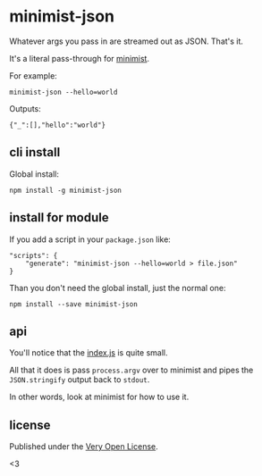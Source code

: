 # minimist-json

Whatever args you pass in are streamed out as JSON. That's it.

It's a literal pass-through for [minimist](https://www.npmjs.com/package/minimist).

For example:

	minimist-json --hello=world

Outputs:

	{"_":[],"hello":"world"}

## cli install

Global install:

	npm install -g minimist-json

## install for module

If you add a script in your `package.json` like:

	"scripts": {
		"generate": "minimist-json --hello=world > file.json"
	}

Than you don't need the global install, just the normal one:

	npm install --save minimist-json

## api

You'll notice that the [index.js](./index.js) is quite small.

All that it does is pass `process.argv` over to minimist and
pipes the `JSON.stringify` output back to `stdout`.

In other words, look at minimist for how to use it.

## license

Published under the [Very Open License](http://veryopenlicense.com/).

<3

